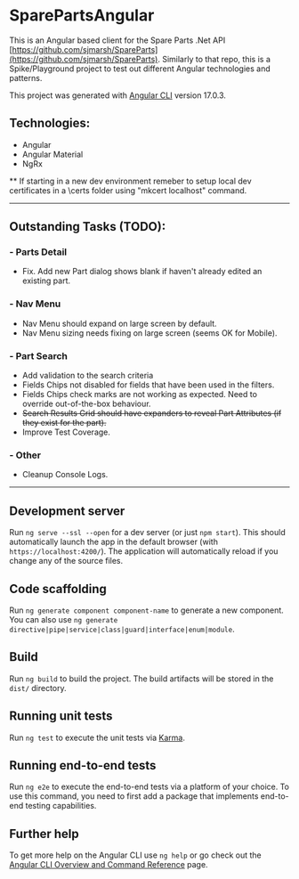# SparePartsAngular
This is an Angular based client for the Spare Parts .Net API [https://github.com/sjmarsh/SpareParts](https://github.com/sjmarsh/SpareParts).  Similarly to that repo, this is a Spike/Playground project to test out different Angular technologies and patterns.

This project was generated with [Angular CLI](https://github.com/angular/angular-cli) version 17.0.3.

## Technologies:
- Angular
- Angular Material
- NgRx

** If starting in a new dev environment remeber to setup local dev certificates in a \certs folder using "mkcert localhost" command.

---

## Outstanding Tasks (TODO):
### - Parts Detail
 - Fix. Add new Part dialog shows blank if haven't already edited an existing part.
###  - Nav Menu 
 - Nav Menu should expand on large screen by default.  
 - Nav Menu sizing needs fixing on large screen (seems OK for Mobile).
###  - Part Search
 - Add validation to the search criteria
 - Fields Chips not disabled for fields that have been used in the filters.  
 - Fields Chips check marks are not working as expected.  Need to override out-of-the-box behaviour.
 - ~~Search Results Grid should have expanders to reveal Part Attributes (if they exist for the part).~~
 - Improve Test Coverage.
### - Other
 - Cleanup Console Logs.

---

## Development server

Run `ng serve --ssl --open` for a dev server  (or just `npm start`).  This should automatically launch the app in the default browser (with `https://localhost:4200/`). The application will automatically reload if you change any of the source files.


## Code scaffolding

Run `ng generate component component-name` to generate a new component. You can also use `ng generate directive|pipe|service|class|guard|interface|enum|module`.

## Build

Run `ng build` to build the project. The build artifacts will be stored in the `dist/` directory.

## Running unit tests

Run `ng test` to execute the unit tests via [Karma](https://karma-runner.github.io).

## Running end-to-end tests

Run `ng e2e` to execute the end-to-end tests via a platform of your choice. To use this command, you need to first add a package that implements end-to-end testing capabilities.

## Further help

To get more help on the Angular CLI use `ng help` or go check out the [Angular CLI Overview and Command Reference](https://angular.io/cli) page.
